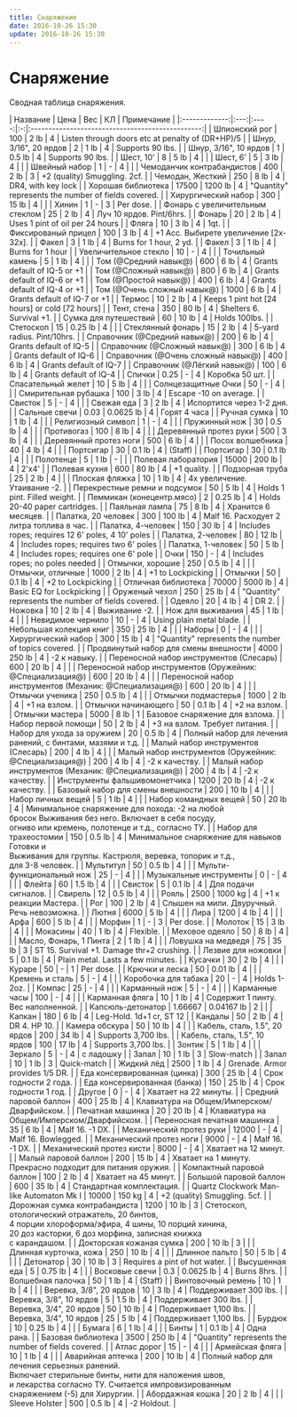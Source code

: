 ```yaml
---
title: Снаряжение
date: 2016-10-26 15:30
update: 2016-10-26 15:30
---
```


# Снаряжение

Сводная таблица снаряжения.

<!-- more -->

<div markdown="1" style="overflow-x:auto;">
| Название | Цена | Вес | КЛ | Примечание |
|:-------------:|:---:|:----:|:-:|:------------------------------------------------:|
| Шпионский рог | 100 | 2 lb | 4 | Listen through doors etc at penalty of (DR+HP)/5 |
| Шнур, 3/16", 20 ярдов | 2 | 1 lb | 4 | Supports 90 lbs. |
| Шнур, 3/16", 10 ярдов | 1 | 0.5 lb | 4 | Supports 90 lbs. |
| Шест, 10' | 8 | 5 lb | 4 |   |
| Шест, 6' | 5 | 3 lb | 4 |   |
| Швейный набор | 1 | - | 4 |   |
| Чемоданчик контрабандистов | 400 | 2 lb | 3 | +2 (quality) Smuggling. 2cf. |
| Чемодан, Жесткий | 250 | 8 lb | 4 | DR4, with key lock |
| Хорошая библиотека | 17500 | 1200 lb | 4 | "Quantity" represents the number of fields covered. |
| Хирургический набор | 300 | 15 lb | 4 |   |
| Хинин | 1 | - | 3 | Per dose. |
| Фонарь с увеличительным стеклом | 25 | 2 lb | 4 | Луч 10 ярдов. Pint/6hrs. |
| Фонарь | 20 | 2 lb | 4 | Uses 1 pint of oil per 24 hours |
| Фляга | 10 | 3 lb | 4 | 1qt. |
| Фиксированый прицел | 100 | 3 lb | 4 | +1 Acc. Выбирете увеличение [2x-32x]. |
| Факел | 3 | 1 lb | 4 | Burns for 1 hour, 2 yd. |
| Факел | 3 | 1 lb | 4 | Burns for 1 hour |
| Увеличительное стекло | 10 | - | 4 |   |
| Точильный камень | 5 | 1 lb | 4 |   |
| Том (@Средний навык@) | 600 | 6 lb | 4 | Grants default of IQ-5 or +1 |
| Том (@Сложный навык@) | 800 | 6 lb | 4 | Grants default of IQ-6 or +1 |
| Том (@Простой навык@) | 400 | 6 lb | 4 | Grants default of IQ-4 or +1 |
| Том (@Очень сложный навык@) | 1000 | 6 lb | 4 | Grants default of IQ-7 or +1 |
| Термос | 10 | 2 lb | 4 | Keeps 1 pint hot [24 hours] or cold [72 hours] |
| Тент, стена | 350 | 80 lb | 4 | Shelters 6. Survival +1. |
| Сумка для путешествий | 60 | 10 lb | 4 | Holds 100lbs. |
| Стетоскоп | 15 | 0.25 lb | 4 |   |
| Стеклянный фонарь | 15 | 2 lb | 4 | 5-yard radius. Pint/10hrs. |
| Справочник (@Средний навык@) | 200 | 6 lb | 4 | Grants default of IQ-5 |
| Справочник (@Сложный навык@) | 300 | 6 lb | 4 | Grants default of IQ-6 |
| Справочник (@Очень сложный навык@) | 400 | 6 lb | 4 | Grants default of IQ-7 |
| Справочник (@Лёгкий навык@) | 100 | 6 lb | 4 | Grants default of IQ-4 |
| Спички | 0.25 | - | 4 | Коробка 50 шт. |
| Спасательный желет | 10 | 5 lb | 4 |   |
| Солнцезащитные Очки | 50 | - | 4 |   |
| Смирительная рубашка | 100 | 3 lb | 4 | Escape -10 on average. |
| Свисток | 5 | - | 4 |   |
| Свежая еда | 3 | 2 lb | 4 | Испортится через 1-2 дня. |
| Сальные свечи | 0.03 | 0.0625 lb | 4 | Горят 4 часа |
| Ручная сумка | 10 | 1 lb | 4 |   |
| Религиозный символ | 1 | - | 4 |   |
| Пружинный нож | 30 | 0.5 lb | 4 |   |
| Противогаз | 100 | 8 lb | 4 |   |
| Деревянный протез руки | 500 | 3 lb | 4 |   |
| Деревянный протез ноги | 500 | 6 lb | 4 |   |
| Посох волшебника | 40 | 4 lb | 4 |   |
| Портсигар | 30 | 0.1 lb | 4 | (Staff) |
| Портсигар | 30 | 0.1 lb | 4 |   |
| Полотенце | 5 | 1 lb | - |   |
| Полевая лаборатория | 15000 | 200 lb | 4 | 2'x4' |
| Полевая кухня | 600 | 80 lb | 4 | +1 quality. |
| Подзорная труба | 25 | 2 lb | 4 |   |
| Плоская фляжка | 10 | 1 lb | 4 | 4x увеличение. Утаивание -2. |
| Перекрестные ремни и подсумок | 50 | 5 lb | 4 | Holds 1 pint. Filled weight. |
| Пеммикан (конецентр.мясо) | 2 | 0.25 lb | 4 | Holds 20-40 paper cartridges. |
| Паяльная лампа | 75 | 8 lb | 4 | Хранится 6 месяцев. |
| Палатка, 20 человек | 300 | 100 lb | 4 | Malf 16. Расходует 2 литра топлива в час. |
| Палатка, 4-человек | 150 | 30 lb | 4 | Includes ropes; requires 12 6' poles, 4 10' poles |
| Палатка, 2-человек | 80 | 12 lb | 4 | Includes ropes; requires two 6' poles |
| Палатка, 1-человек | 50 | 5 lb | 4 | Includes ropes; requires one 6' pole |
| Очки | 150 | - | 4 | Includes ropes; no poles needed |
| Отмычки, хорошие | 250 | 0.5 lb | 4 |   |
| Отмычки, отличные | 1000 | 2 lb | 4 | +1 to Lockpicking |
| Отмычки | 50 | 0.1 lb | 4 | +2 to Lockpicking |
| Отличная библиотека | 70000 | 5000 lb | 4 | Basic EQ for Lockpicking |
| Оруженый чехол | 250 | 25 lb | 4 | "Quantity" represents the number of fields covered. |
| Одеяло | 20 | 4 lb | 4 | DR 2. |
| Ножовка | 10 | 2 lb | 4 | Выживание -2. |
| Нож для выживания | 45 | 1 lb | 4 |   |
| Невидимое чернило | 10 | - | 4 | Using plain metal blade. |
| Небольшая колекция книг | 350 | 25 lb | 4 |   |
| Наборы | 0 | - | 4 |   |
| Хирургический набор | 300 | 15 lb | 4 | "Quantity" represents the number of topics covered. |
| Продвинутый набор для смены внешности | 4000 | 250 lb | 4 | -2 к навыку. |
| Переносной набор инструментов (Слесарь) | 600 | 20 lb | 4 |   |
| Переносной набор инструментов (Оружейник: @Специализация@) | 600 | 20 lb | 4 |   |
| Переносной набор инструментов (Механик: @Специализация@) | 600 | 20 lb | 4 |   |
| Отмычки ученика | 250 | 0.5 lb | 4 |   |
| Отмычки подмастерья | 1000 | 2 lb | 4 | +1 на взлом. |
| Отмычки начинающего | 50 | 0.1 lb | 4 | +2 на взлом. |
| Отмычки мастера | 5000 | 8 lb | 1 | Базовое снаряжение для взлома. |
| Набор первой помощи | 50 | 2 lb | 4 | +3 на взлом. Требует питания. |
| Набор для ухода за оружием | 20 | 0.5 lb | 4 | Полный набор для лечения ранений, с бинтами, мазями и т.д. |
| Малый набор инструментов (Слесарь) | 200 | 4 lb | 4 |   |
| Малый набор инструментов (Оружейник: @Специализация@) | 200 | 4 lb | 4 | -2 к качеству. |
| Малый набор инструментов (Механик: @Специализация@) | 200 | 4 lb | 4 | -2 к качеству. |
| Инструменты фальшивомонетчика | 1200 | 20 lb | 4 | -2 к качеству. |
| Базовый набор для смены внешности | 200 | 10 lb | 4 |   |
| Набор личных вещей | 5 | 1 lb | 4 |   |
| Набор командных вещей | 50 | 20 lb | 4 | Минимальное снаряжение для похода: -2 на любой <br> бросок Выживания без него. Включает в себя посуду, <br> огниво или кремень, полотенце и т.д., согласно ТУ. |
| Набор для трахеостомии | 150 | 0.5 lb | 4 | Минимальное снаряжение для навыков Готовки и <br> Выживания для группы. Кастрюля, веревка, топорик и т.д., <br> для 3-8 человек. |
| Мультитул | 50 | 0.5 lb | 4 |   |
| Мульти-функциональный нож | 25 | - | 4 |   |
| Музыкальные инструменты | 0 | - | 4 |   |
| Флейта | 60 | 1.5 lb | 4 |   |
| Свисток | 5 | 0.1 lb | 4 | Для подачи сигналов. |
| Свирель | 12 | 0.5 lb | 4 |   |
| Рояль | 2500 | 1000 kg | 4 | +1 к реакции Мастера. |
| Рог | 100 | 2 lb | 4 | Слышен на мили. Двуручный. Речь невозможна. |
| Лютня | 6000 | 5 lb | 4 |   |
| Лира | 1200 | 4 lb | 4 |   |
| Арфа | 600 | 5 lb | 4 |   |
| Морфин | 1 | - | 3 | Per dose. |
| Молоток | 15 | 3 lb | 4 |   |
| Мокасины | 40 | 1 lb | 4 | Flexible. |
| Меховое одеяло | 50 | 8 lb | 4 |   |
| Масло, Фонарь, 1 Пинта | 2 | 1 lb | 4 |   |
| Ловушка на медведя | 75 | 35 lb | 3 | ST 15. Survival +1. Damage thr+2 crushing. |
| Лезвие для ножовки | 5 | 0.1 lb | 4 | Plain metal. Lasts a few minutes. |
| Кусачки | 30 | 2 lb | 4 |   |
| Кураре | 50 | - | 1 | Per dose. |
| Крючки и леска | 50 | 0.01 lb | 4 |   |
| Кремень и сталь | 5 | - | 4 |   |
| Коробочка для табака | 20 | - | 4 | Holds 1-2oz. |
| Компас | 25 | - | 4 |   |
| Карманный нож | 5 | - | 4 |   |
| Карманные часы | 100 | - | 4 |   |
| Карманная фляга | 10 | 1 lb | 4 | Содержит 1 пинту. Вес наполненной. |
| Капсюль-детонатор | 1.66667 | 0.04167 lb | 2 |   |
| Капкан | 180 | 6 lb | 4 | Leg-Hold. 1d+1 cr, ST 12 |
| Кандалы | 50 | 2 lb | 4 | DR 4. HP 10. |
| Камера обскура | 50 | 10 lb | 4 |   |
| Кабель, сталь, 1.5", 20 ярдов | 200 | 34 lb | 4 | Supports 3,700 lbs. |
| Кабель, сталь, 1.5", 10 ярдов | 100 | 17 lb | 4 | Supports 3,700 lbs. |
| Зонтик | 5 | 1 lb | 4 |   |
| Зеркало | 5 | - | 4 | с ладошку |
| Запал | 10 | 1 lb | 3 | Slow-match |
| Запал | 10 | 1 lb | 3 | Quick-match |
| Жидкий лёд | 2500 | 1 lb | 4 | Grenade. Armor provides 1/5 DR. |
| Еда консервированная (цинка) | 300 | 25 lb | 4 | Срок годности 2 года. |
| Еда консервированная (банка) | 150 | 25 lb | 4 | Срок годности 1 год. |
| Другое | 0 | - | 4 | Хватает на 22 минуты. |
| Средний паровой баллон | 400 | 25 lb | 4 | Клавиатура на Общем/Имперском/Дварфийском. |
| Печатная машинка | 20 | 20 lb | 4 | Клавиатура на Общем/Имперском/Дварфийском. |
| Переносная печатная машинка | 35 | 6 lb | 4 | Malf 16. -1 DX. |
| Механический протез руки | 12000 | - | 4 | Malf 16. Bowlegged. |
| Механический протез ноги | 9000 | - | 4 | Malf 16. -1 DX. |
| Механический протез кисти | 8000 | - | 4 | Хватает на 12 минут. |
| Малый паровой баллон | 200 | 15 lb | 4 | Хватает на 1 минуту. Прекрасно подходит для питания оружия. |
| Компактный паровой баллон | 100 | 2 lb | 4 | Хватает на 45 минут. |
| Большой паровой баллон | 600 | 35 lb | 4 | Стандартная комплектация. |
| Quartz Clockwork Man-like Automaton Mk I | 10000 | 150 kg | 4 | +2 (quality) Smuggling. 5cf. |
| Дорожная сумка контрабандиста | 1200 | 10 lb | 3 | Стетоскоп, отологический отражатель, 20 бинтов, <br> 4 порции хлороформа/эфира, 4 шины, 10 порций хинина,  <br> 20 доз касторки, 6 доз морфина, записная книжка <br> с карандашом. |
| Докторская кожаная сумка | 200 | 10 lb | 3 |   |
| Длинная курточка, кожа | 250 | 10 lb | 4 |   |
| Длинное пальто | 50 | 5 lb | 4 |   |
| Детонатор | 30 | 10 lb | 3 | Requires a pint of hot water. |
| Высушенная еда | 5 | 0.75 lb | 4 |    |
| Восковые свечи | 0.3 | 0.0625 lb | 4 | Burns 8hrs. |
| Волшебная палочка | 50 | 1 lb | 4 | (Staff) |
| Винтовочный ремень | 10 | 1 lb | 4 |   |
| Веревка, 3/8", 20 ярдов | 10 | 3 lb | 4 | Поддерживает 300 lbs. |
| Веревка, 3/8", 10 ярдов | 5 | 1.5 lb | 4 | Поддерживает 300 lbs. |
| Веревка, 3/4", 20 ярдов | 50 | 10 lb | 4 | Подерживает 1,100 lbs. |
| Веревка, 3/4", 10 ярдов | 25 | 5 lb | 4 | Поддерживает 1,100 lbs. |
| Бурдюк | 10 | 0.25 lb | 4 |   |
| Бумага | 6 | 1 lb | 4 |   |
| Бинты | 1 | 0.1 lb | 4 | Одна рана. |
| Базовая библиотека | 3500 | 250 lb | 4 | "Quantity" represents the number of fields covered. |
| Атлас дорог | 15 | - | 4 |   |
| Армейская  фляга | 10 | 1 lb | 4 |   |
| Аварийная аптечка | 200 | 10 lb | 4 | Полный набор для лечения серьезных ранений. <br> Включает стерильные бинты, нити для наложения швов, <br> и лекарства согласно ТУ. Считается импровизированным <br> снаряжением (-5) для Хирургии. |
| Абордажная кошка | 20 | 2 lb | 4 |   |
| Sleeve Holster | 500 | 0.5 lb | 4 | -2 Holdout. |
</div>
